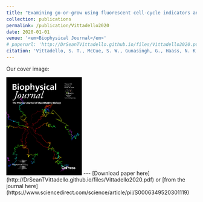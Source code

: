 ```yaml
---
title: "Examining go-or-grow using fluorescent cell-cycle indicators and cell-cycle-inhibiting drugs"
collection: publications
permalink: /publication/Vittadello2020
date: 2020-01-01
venue: '<em>Biophysical Journal</em>'
# paperurl: 'http://DrSeanTVittadello.github.io/files/Vittadello2020.pdf'
citation: 'Vittadello, S. T., McCue, S. W., Gunasingh, G., Haass, N. K., and Simpson, M. J. Examining go-or-grow using fluorescent cell-cycle indicators and cell-cycle-inhibiting drugs. <em>Biophysical Journal</em>, 2020, <strong>118</strong>, 1243-1247.'
---
```

Our cover image:

<img src="/images/BJcover.jpg" width="200">
---
[Download paper here](http://DrSeanTVittadello.github.io/files/Vittadello2020.pdf) or [from the journal here](https://www.sciencedirect.com/science/article/pii/S0006349520301119)
